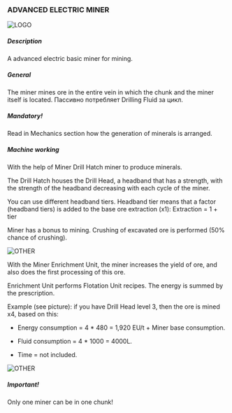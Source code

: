 ### ADVANCED ELECTRIC MINER

![LOGO](https://media.discordapp.net/attachments/916393114166525974/927967084997144616/ADV_MINER.png)

##### Description

A advanced electric basic miner for mining.

##### General

The miner mines ore in the entire vein in which the chunk and the miner itself is located. Пассивно потребляет Drilling Fluid за цикл.

##### Mandatory!

Read in Mechanics section how the generation of minerals is arranged.

##### Machine working

With the help of Miner Drill Hatch miner to produce minerals.

The Drill Hatch houses the Drill Head, a headband that has a strength, with the strength of the headband decreasing with each cycle of the miner.

You can use different headband tiers. Headband tier means that a factor (headband tiers) is added to the base ore extraction (x1): Extraction = 1 + tier


Miner has a bonus to mining. Crushing of excavated ore is performed (50% chance of crushing).

![OTHER](https://cdn.discordapp.com/attachments/916393114166525974/927973613922037770/unknown.png)

With the Miner Enrichment Unit, the miner increases the yield of ore, and also does the first processing of this ore.


Enrichment Unit performs Flotation Unit recipes. The energy is summed by the prescription.


Example (see picture): if you have Drill Head level 3, then the ore is mined x4, based on this:

- Energy consumption = 4 * 480 = 1,920 EU/t + Miner base consumption.

- Fluid consumption = 4 * 1000 = 4000L.

- Time = not included.

![OTHER](https://cdn.discordapp.com/attachments/916393114166525974/927979571993776218/unknown.png)

##### Important!

Only one miner can be in one chunk!

